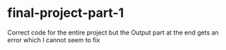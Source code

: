 # final-project-part-1
Correct code for the entire project but the Output part at the end gets an error which I cannot seem to fix

